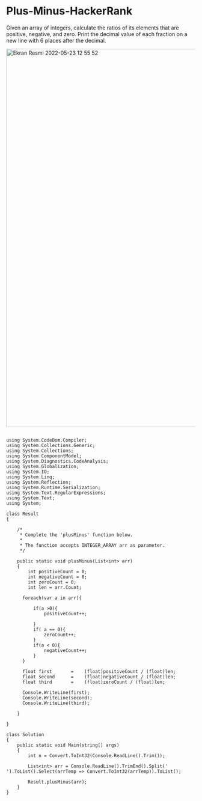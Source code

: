 # Plus-Minus-HackerRank
Given an array of integers, calculate the ratios of its elements that are positive, negative, and zero. Print the decimal value of each fraction on a new line with 6 places after the decimal.



<img width="1007" alt="Ekran Resmi 2022-05-23 12 55 52" src="https://user-images.githubusercontent.com/105243448/169794476-39d3faad-a9f5-40f6-82f7-eedb08ae4c0e.png">







```

using System.CodeDom.Compiler;
using System.Collections.Generic;
using System.Collections;
using System.ComponentModel;
using System.Diagnostics.CodeAnalysis;
using System.Globalization;
using System.IO;
using System.Linq;
using System.Reflection;
using System.Runtime.Serialization;
using System.Text.RegularExpressions;
using System.Text;
using System;

class Result
{

    /*
     * Complete the 'plusMinus' function below.
     *
     * The function accepts INTEGER_ARRAY arr as parameter.
     */

    public static void plusMinus(List<int> arr)
    {
        int positiveCount = 0;
        int negativeCount = 0;
        int zeroCount = 0;
        int len = arr.Count;
        
      foreach(var a in arr){
          
          if(a >0){
              positiveCount++;
              
          }
          if( a == 0){
              zeroCount++;
          }
          if(a < 0){
              negativeCount++;
          }
      }
      
      float first       =    (float)positiveCount / (float)len;
      float second      =    (float)negativeCount / (float)len;
      float third       =    (float)zeroCount / (float)len;
      
      Console.WriteLine(first);
      Console.WriteLine(second);
      Console.WriteLine(third);
      
    }

}

class Solution
{
    public static void Main(string[] args)
    {
        int n = Convert.ToInt32(Console.ReadLine().Trim());

        List<int> arr = Console.ReadLine().TrimEnd().Split(' ').ToList().Select(arrTemp => Convert.ToInt32(arrTemp)).ToList();

        Result.plusMinus(arr);
    }
}




